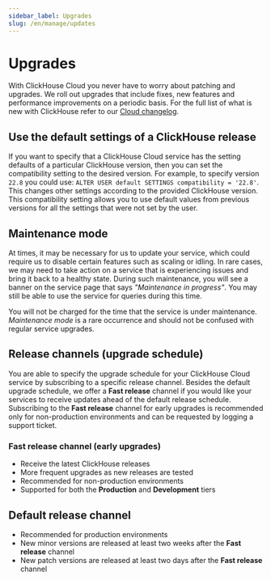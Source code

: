 ```yaml
---
sidebar_label: Upgrades
slug: /en/manage/updates
---
```


# Upgrades

With ClickHouse Cloud you never have to worry about patching and upgrades. We roll out upgrades that include fixes, new features and performance improvements on a periodic basis. For the full list of what is new with ClickHouse refer to our [Cloud changelog](/docs/en/cloud/reference/changelog.md).

## Use the default settings of a ClickHouse release

If you want to specify that a ClickHouse Cloud service has the setting defaults of a particular ClickHouse version, then you can set the compatibility setting to the desired version.  For example, to specify version `22.8` you could use: `ALTER USER default SETTINGS compatibility = '22.8'`. This changes other settings according to the provided ClickHouse version. This compatibility setting allows you to use default values from previous versions for all the settings that were not set by the user.

## Maintenance mode

At times, it may be necessary for us to update your service, which could require us to disable certain features such as scaling or idling. In rare cases, we may need to take action on a service that is experiencing issues and bring it back to a healthy state. During such maintenance, you will see a banner on the service page that says _"Maintenance in progress"_. You may still be able to use the service for queries during this time. 

You will not be charged for the time that the service is under maintenance. _Maintenance mode_ is a rare occurrence and should not be confused with regular service upgrades.

## Release channels (upgrade schedule)

You are able to specify the upgrade schedule for your ClickHouse Cloud service by subscribing to a specific release channel. Besides the default upgrade schedule, we offer a **Fast release** channel if you would like your services to receive updates ahead of the default release schedule. Subscribing to the **Fast release** channel for early upgrades is recommended only for non-production environments and can be requested by logging a support ticket.

### Fast release channel (early upgrades)

- Receive the latest ClickHouse releases
- More frequent upgrades as new releases are tested
- Recommended for non-production environments
- Supported for both the **Production** and **Development** tiers

## Default release channel

- Recommended for production environments
- New minor versions are released at least two weeks after the **Fast release** channel
- New patch versions are released at least two days after the **Fast release** channel
